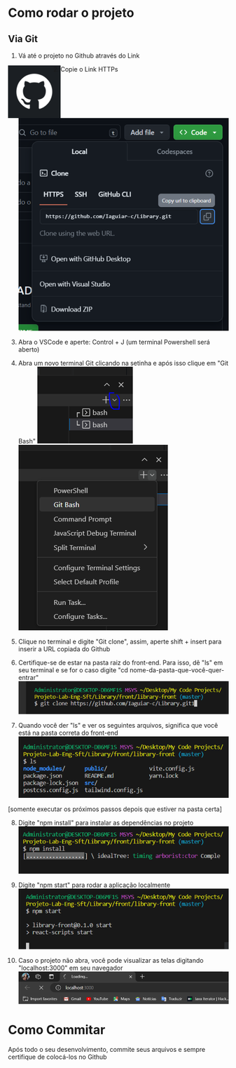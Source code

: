 # Como rodar o projeto

## Via Git 

1) Vá até o projeto no Github através do Link 

[<img align="left" height="120px" width="120px" alt="logogithub" src="./src/assets/github.webp"/>](https://github.com/Iaguiar-c/Library)

2) Copie o Link HTTPs
![HTTPS](./src/assets/1.png)

3) Abra o VSCode e aperte: Control + J (um terminal Powershell será aberto)

4) Abra um novo terminal Git clicando na setinha e após isso clique em "Git Bash"
![HTTPS](./src/assets/2.png)
![HTTPS](./src/assets/3.png)

5) Clique no terminal e digite "Git clone", assim, aperte shift + insert para inserir a URL copiada do Github 

6) Certifique-se de estar na pasta raiz do front-end. Para isso, dê "ls" em seu terminal e se for o caso digite "cd nome-da-pasta-que-você-quer-entrar" 
![HTTPS](./src/assets/4.png)

7) Quando você der "ls" e ver os seguintes arquivos, significa que você está na pasta correta do front-end 
![HTTPS](./src/assets/5.png)

[somente executar os próximos passos depois que estiver na pasta certa]

8) Digite "npm install" para instalar as dependências no projeto 
![HTTPS](./src/assets/6.png)

9) Digite "npm start" para rodar a aplicação localmente
![HTTPS](./src/assets/7.png)

10) Caso o projeto não abra, você pode visualizar as telas digitando "localhost:3000" em seu navegador 
![HTTPS](./src/assets/8.png)

# Como Commitar 

Após todo o seu desenvolvimento, commite seus arquivos e sempre certifique de colocá-los no Github 



